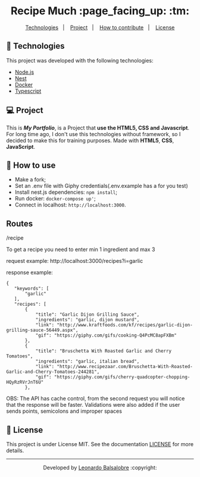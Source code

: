 <p align="center">
	<h1 align="center">Recipe Much :page_facing_up: :tm:</h1>
</p>

<p align="center">
  <a href="#-Technologies">Technologies</a>&nbsp;&nbsp;&nbsp;|&nbsp;&nbsp;&nbsp;
  <a href="#-Project">Project</a>&nbsp;&nbsp;&nbsp;|&nbsp;&nbsp;&nbsp;
  <a href="#-How-to-use">How to contribute</a>&nbsp;&nbsp;&nbsp;|&nbsp;&nbsp;&nbsp;
  <a href="#memo-license">License</a>
</p>


## 🚀 Technologies

This project was developed with the following technologies:

- [Node.js](https://nodejs.org/en/)
- [Nest](https://nestjs.com/)
- [Docker](https://www.docker.com/)
- [Typescript](https://www.typescriptlang.org/)

## 💻 Project

This is ***My Portfolio***, is a Project that **use the HTML5, CSS and Javascript**. For long time ago, I don't use this technologies without framework, so I decided to make this for training purposes. Made with **HTML5**, **CSS**, **JavaScript**.

## 🤔 How to use

- Make a fork;
- Set an .env file with Giphy credentials(.env.example has a for you test)
- Install nest.js dependencies: `npm install`;
- Run docker: `docker-compose up'`;
- Connect in localhost: `http://localhost:3000`.

## Routes 

 /recipe
 
 To get a recipe you need to enter min 1 ingredient and max 3
 
 request example: http://localhost:3000/recipes?i=garlic
 
 response example:
 ```
 {
    "keywords": [
        "garlic"
    ],
    "recipes": [
        {
            "title": "Garlic Dijon Grilling Sauce",
            "ingredients": "garlic, dijon mustard",
            "link": "http://www.kraftfoods.com/kf/recipes/garlic-dijon-grilling-sauce-56449.aspx",
            "gif": "https://giphy.com/gifs/cooking-Q4PcMC8apFXBm"
        },
        {
            "title": "Bruschetta With Roasted Garlic and Cherry Tomatoes",
            "ingredients": "garlic, italian bread",
            "link": "http://www.recipezaar.com/Bruschetta-With-Roasted-Garlic-and-Cherry-Tomatoes-244281",
            "gif": "https://giphy.com/gifs/cherry-quadcopter-chopping-HQyRzRVrJnT6U"
        },
 ```
 
 OBS: The API has cache control, from the second request you will notice that the response will be faster.
  Validations were also added if the user sends points, semicolons and improper spaces

## :memo: License

This project is under License MIT. See the documentation [LICENSE](LICENSE) for more details.

---

<p align="center">Developed by <a href="https://www.linkedin.com/in/leonardo-balsalobre/">Leonardo Balsalobre</a> :copyright:
